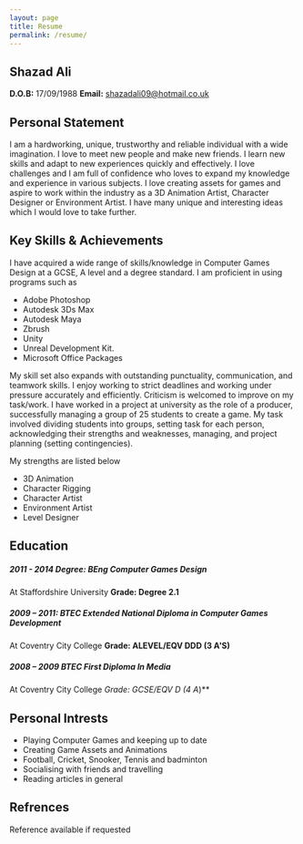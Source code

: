 ```yaml
---
layout: page
title: Resume
permalink: /resume/
---
```


## Shazad Ali
**D.O.B:** 17/09/1988
**Email:** shazadali09@hotmail.co.uk

## Personal Statement

I am a hardworking, unique, trustworthy and reliable individual with a wide imagination. I love to
meet new people and make new friends. I learn new skills and adapt to new experiences quickly
and effectively. I love challenges and I am full of confidence who loves to expand my knowledge
and experience in various subjects. I love creating assets for games and aspire to work within
the industry as a 3D Animation Artist, Character Designer or Environment Artist. I have many
unique and interesting ideas which I would love to take further.

## Key Skills & Achievements

I have acquired a wide range of skills/knowledge in Computer Games Design at a GCSE, A level
and a degree standard. I am proficient in using programs such as

- Adobe Photoshop
- Autodesk 3Ds Max
- Autodesk Maya
- Zbrush
- Unity
- Unreal Development Kit.
- Microsoft Office Packages

My skill set also expands with outstanding punctuality, communication, and teamwork skills. I
enjoy working to strict deadlines and working under pressure accurately and efficiently. Criticism
is welcomed to improve on my task/work. I have worked in a project at university as the role of a
producer, successfully managing a group of 25 students to create a game. My task involved
dividing students into groups, setting task for each person, acknowledging their strengths and
weaknesses, managing, and project planning (setting contingencies).

My strengths are listed below

- 3D Animation
- Character Rigging
- Character Artist
- Environment Artist
- Level Designer

## Education

##### 2011 - 2014 Degree: BEng Computer Games Design
At Staffordshire University **Grade: Degree 2.1**

##### 2009 – 2011: BTEC Extended National Diploma in Computer Games Development
At Coventry City College **Grade: ALEVEL/EQV DDD (3 A'S)**

##### 2008 – 2009 BTEC First Diploma In Media
At Coventry City College **Grade: GCSE/EQV D* (4 A*)**

## Personal Intrests

- Playing Computer Games and keeping up to date
- Creating Game Assets and Animations
- Football, Cricket, Snooker, Tennis and badminton
- Socialising with friends and travelling
- Reading articles in general

## Refrences

Reference available if requested
